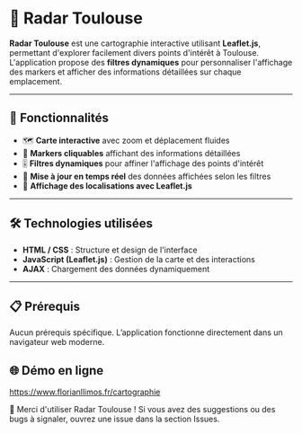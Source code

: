 # 📍 Radar Toulouse

**Radar Toulouse** est une cartographie interactive utilisant **Leaflet.js**, permettant d'explorer facilement divers points d'intérêt à Toulouse. L'application propose des **filtres dynamiques** pour personnaliser l'affichage des markers et afficher des informations détaillées sur chaque emplacement.

---

## 🚀 Fonctionnalités

- 🗺️ **Carte interactive** avec zoom et déplacement fluides  
- 📌 **Markers cliquables** affichant des informations détaillées  
- 🎚️ **Filtres dynamiques** pour affiner l'affichage des points d'intérêt  
- 🔄 **Mise à jour en temps réel** des données affichées selon les filtres  
- 📍 **Affichage des localisations avec Leaflet.js**  

---

## 🛠️ Technologies utilisées

- **HTML / CSS** : Structure et design de l'interface  
- **JavaScript (Leaflet.js)** : Gestion de la carte et des interactions  
- **AJAX** : Chargement des données dynamiquement   

---

## 📋 Prérequis

Aucun prérequis spécifique. L’application fonctionne directement dans un navigateur web moderne.

## 🌐 Démo en ligne

https://www.florianllimos.fr/cartographie

🎉 Merci d'utiliser Radar Toulouse ! Si vous avez des suggestions ou des bugs à signaler, ouvrez une issue dans la section Issues.